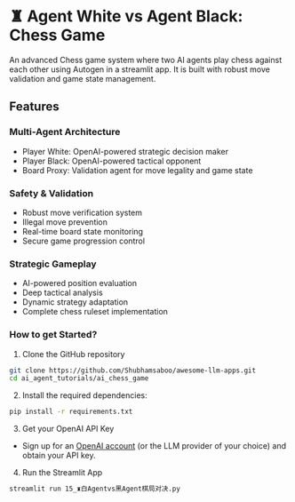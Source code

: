 # ♜ Agent White vs Agent Black: Chess Game

An advanced Chess game system where two AI agents play chess against each other using Autogen in a streamlit app. It is built with robust move validation and game state management.

## Features

### Multi-Agent Architecture
- Player White: OpenAI-powered strategic decision maker
- Player Black: OpenAI-powered tactical opponent
- Board Proxy: Validation agent for move legality and game state

### Safety & Validation
- Robust move verification system
- Illegal move prevention
- Real-time board state monitoring
- Secure game progression control

### Strategic Gameplay
- AI-powered position evaluation
- Deep tactical analysis
- Dynamic strategy adaptation
- Complete chess ruleset implementation


### How to get Started?

1. Clone the GitHub repository

```bash
git clone https://github.com/Shubhamsaboo/awesome-llm-apps.git
cd ai_agent_tutorials/ai_chess_game
```
2. Install the required dependencies:

```bash
pip install -r requirements.txt
```
3. Get your OpenAI API Key

- Sign up for an [OpenAI account](https://platform.openai.com/) (or the LLM provider of your choice) and obtain your API key.

4. Run the Streamlit App
```bash
streamlit run 15_♜白Agentvs黑Agent棋局对决.py
```

